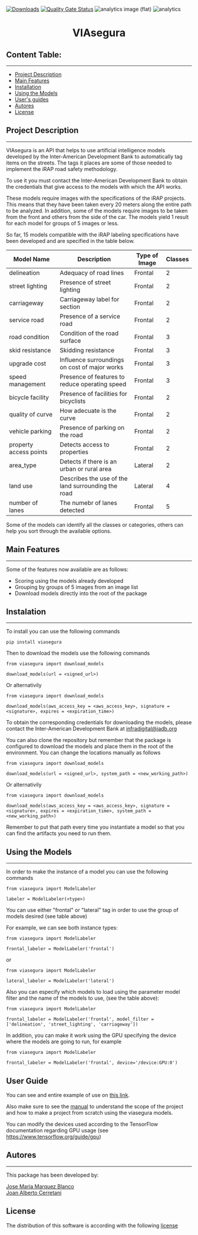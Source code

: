 [![Downloads](https://pepy.tech/badge/viasegura)](https://pepy.tech/project/viasegura)
[![Quality Gate Status](https://sonarcloud.io/api/project_badges/measure?project=EL-BID_VIAsegura&metric=alert_status)](https://sonarcloud.io/summary/new_code?id=EL-BID_VIAsegura)
![analytics image (flat)](https://raw.githubusercontent.com/vitr/google-analytics-beacon/master/static/badge-flat.gif)
![analytics](https://www.google-analytics.com/collect?v=1&cid=555&t=pageview&ec=repo&ea=open&dp=/VIAsegura/readme&dt=&tid=UA-4677001-16)
<h1 align="center"> VIAsegura</h1>

## Content Table:
---

- [Project Description](#project-description)
- [Main Features](#main-features)
- [Installation](#installation)
- [Using the Models](#using-the-models)
- [User's guides](#user-guide)
- [Autores](#autores)
- [License](#license)



## Project Description
---

VIAsegura is an API that helps to use artificial intelligence models developed by the Inter-American Development Bank to automatically tag items on the streets. The tags it places are some of those needed to implement the iRAP road safety methodology. 

To use it you must contact the Inter-American Development Bank to obtain the credentials that give access to the models with which the API works.

These models require images with the specifications of the iRAP projects. This means that they have been taken every 20 meters along the entire path to be analyzed. In addition, some of the models require images to be taken from the front and others from the side of the car. The models yield 1 result for each model for groups of 5 images or less. 

So far, 15 models compatible with the iRAP labeling specifications have been developed and are specified in the table below. 


| Model Name             | Description                                   | Type of Image | Classes |
|------------------------|---------------------------------------------- | ------------- | ------- |
| delineation            | Adequacy of road lines                        | Frontal       | 2       |
| street lighting        | Presence of street lighting                   | Frontal       | 2       |
| carriageway            | Carriageway label for section                 | Frontal       | 2       |
| service road           | Presence of a service road                    | Frontal       | 2       |
| road condition         | Condition of the road surface                 | Frontal       | 3       |
| skid resistance        | Skidding resistance                           | Frontal       | 3       |
| upgrade cost           | Influence surroundings on cost of major works | Frontal       | 3       |
| speed management       | Presence of features to reduce operating speed| Frontal       | 3       |
| bicycle facility       | Presence of facilities for bicyclists         | Frontal       | 2       |
| quality of curve       | How adecuate is the curve                     | Frontal       | 2       |
| vehicle parking        | Presence of parking on the road               | Frontal       | 2       |
| property access points | Detects access to properties                  | Frontal       | 2       |
| area_type              | Detects if there is an urban or rural area    | Lateral       | 2       |
| land use               | Describes the use of the land surrounding the road | Lateral       | 4       |
| number of lanes        | The numebr of lanes detected                  | Frontal       | 5       |

Some of the models can identify all the classes or categories, others can help you sort through the available options.

## Main Features
---

Some of the features now available are as follows:

- Scoring using the models already developed
- Grouping by groups of 5 images from an image list
- Download models directly into the root of the package

## Instalation
---

To install you can use the following commands

```
pip install viasegura

```

Then to download the models use the following commands

```
from viasegura import download_models

download_models(url = <signed_url>)
```

Or alternativily

```
from viasegura import download_models

download_models(aws_access_key = <aws_access_key>, signature = <signature>, expires = <expiration_time>)
```


To obtain the corresponding credentials for downloading the models, please contact the Inter-American Development Bank at infradigital@iadb.org

You can also clone the repository but remember that the package is configured to download the models and place them in the root of the environment. You can change the locations manually as follows

```
from viasegura import download_models

download_models(url = <signed_url>, system_path = <new_working_path>)
```

Or alternativily

```
from viasegura import download_models

download_models(aws_access_key = <aws_access_key>, signature = <signature>, expires = <expiration_time>, system_path = <new_working_path>)
```


Remember to put that path every time you instantiate a model so that you can find the artifacts you need to run them.

## Using the Models
---

In order to make the instance of a model you can use the following commands

```
from viasegura import ModelLabeler

labeler = ModelLabeler(<type>) 
```

You can use either "frontal" or "lateral" tag in order to use the group of models desired (see table above)


For example, we can see both instance types:


```
from viasegura import ModelLabeler

frontal_labeler = ModelLabeler('frontal') 
```

or 

```
from viasegura import ModelLabeler

lateral_labeler = ModelLabeler('lateral') 
```

Also you can especify which models to load using the parameter model filter and the name of the models to use, (see the table above):

```
from viasegura import ModelLabeler

frontal_labeler = ModelLabeler('frontal', model_filter = ['delineation', 'street_lighting', 'carriageway']) 
```

In addition, you can make it work using the GPU specifying the device where the models are going to run, for example

```
from viasegura import ModelLabeler

frontal_labeler = ModelLabeler('frontal', device='/device:GPU:0') 
```
## User Guide

You can see and entire example of use on [this link](https://colab.research.google.com/drive/1WltAaCCOnREcuLzI3PX_IKsnHNuRttEz?usp=sharing).

Also make sure to see the [manual](https://github.com/EL-BID/VIAsegura/tree/main/viasegura/manuals) to understand the scope of the project and how to make a project from scratch using the viasegura models.

You can modify the devices used according to the TensorFlow documentation regarding GPU usage (see https://www.tensorflow.org/guide/gpu)

## Autores
---

This package has been developed by:

<a href="https://github.com/J0s3M4rqu3z" target="blank">Jose Maria Marquez Blanco</a>
<br/>
<a href="https://www.linkedin.com/in/joancerretani/" target="blank">Joan Alberto Cerretani</a>

## License

The distribution of this software is according with the following [license](https://github.com/EL-BID/VIAsegura/blob/main/LICENSE.md)

